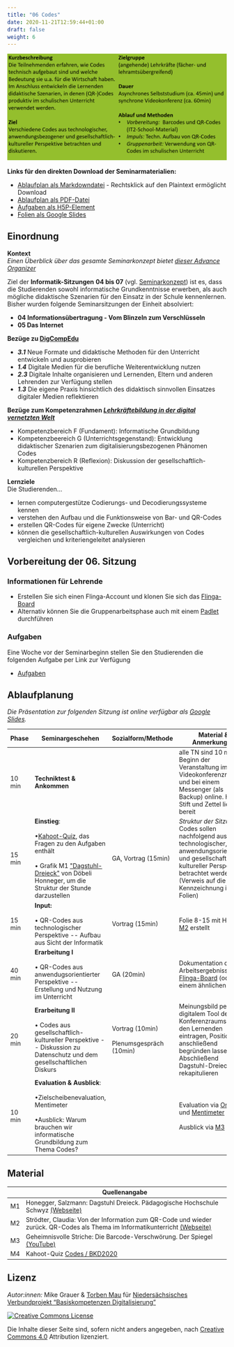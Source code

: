 ```yaml
---
title: "06 Codes"
date: 2020-11-21T12:59:44+01:00
draft: false
weight: 6
---
```


![](https://raw.githubusercontent.com/Lehrerbildung/Lehrerbildung.github.io/master/GenutzteBilder/Steckbriefe/steckbrief_6.png)



**Links für den direkten Download der Seminarmaterialien:**

* [Ablaufplan als Markdowndatei](https://raw.githubusercontent.com/Lehrerbildung/BKD-github/main/static/mds/06-codes.md) - Rechtsklick auf den Plaintext ermöglicht Download
* [Ablaufplan als PDF-Datei](https://github.com/Lehrerbildung/BKD-github/raw/main/content/PDFs/6-codes.pdf)
* [Aufgaben als H5P-Element](https://github.com/Lehrerbildung/BKD-github/raw/main/content/h5pElemente/6-codes.h5p)
* [Folien als Google Slides](https://docs.google.com/presentation/d/1N4XEr2nhf4envcZThJCrupA1zrWTEQvWx2PJHl90Qy4/edit?usp=sharing)




## Einordnung 


**Kontext**  
*Einen Überblick über das gesamte Seminarkonzept bietet [dieser Advance Organizer](https://lehrerbildung.github.io/3_-seminarkonzept/ueberblick/)*

Ziel der **Informatik-Sitzungen** **04 bis 07** (vgl. [Seminarkonzept](https://lehrerbildung.github.io/3_-seminarkonzept/)) ist es, dass die Studierenden sowohl informatische Grundkenntnisse erwerben, als auch mögliche didaktische Szenarien für den Einsatz in der Schule kennenlernen. Bisher wurden folgende Seminarsitzungen der Einheit absolviert:
* **04 Informationsübertragung - Vom Blinzeln zum Verschlüsseln** 
* **05 Das Internet**   
 

 
 **Bezüge zu [DigCompEdu](https://ec.europa.eu/jrc/en/digcompedu)**   
*  ***3.1*** Neue Formate und didaktische Methoden für den Unterricht entwickeln und ausprobieren 
*  ***1.4*** Digitale Medien für die berufliche Weiterentwicklung nutzen 
*  ***2.3*** Digitale Inhalte organisieren und Lernenden, Eltern und anderen Lehrenden zur Verfügung stellen 
*   ***1.3*** Die eigene Praxis hinsichtlich des didaktisch sinnvollen Einsatzes digitaler Medien reflektieren    

**Bezüge zum Kompetenzrahmen *[Lehrkräftebildung in der digital vernetzten Welt](http://www.lehrerbildungsverbund-niedersachsen.de/index.php?s=KompetenzrahmenLehrkraeftebildunginderdigitalvernetztenWelt)***   
* Kompetenzbereich F (Fundament): Informatische Grundbildung
* Kompetenzbeereich G (Unterrichtsgegenstand): Entwicklung didaktischer Szenarien zum digitalisierungsbezogenen Phänomen Codes
* Kompetenzbereich R (Reflexion): Diskussion der gesellschaftlich-kulturellen Perspektive

**Lernziele**   
Die Studierenden...  
* lernen computergestütze Codierungs- und Decodierungssysteme kennen  
* verstehen den Aufbau und die Funktionsweise von Bar- und QR-Codes  
* erstellen QR-Codes für eigene Zwecke (Unterricht)
* können die gesellschaftlich-kulturellen Auswirkungen von Codes vergleichen und kriteriengeleitet analysieren 



## Vorbereitung der 06. Sitzung

### Informationen für Lehrende
* Erstellen Sie sich einen Flinga-Account und klonen Sie sich das [Flinga-Board](https://flinga.fi/s/F5TKF8P)
* Alternativ können Sie die Gruppenarbeitsphase auch mit einem [Padlet](https://padlet.com) durchführen

### Aufgaben
Eine Woche vor der Seminarbeginn stellen Sie den Studierenden die folgenden  Aufgabe per Link zur Verfügung

* [Aufgaben](https://lehrerbildung.github.io/5_aufgaben/session6_aufgaben_h5p/)


## Ablaufplanung

*Die Präsentation zur folgenden Sitzung ist online verfügbar als [Google Slides](https://docs.google.com/presentation/d/1N4XEr2nhf4envcZThJCrupA1zrWTEQvWx2PJHl90Qy4/edit?usp=sharing).*

| Phase | Seminargeschehen | Sozialform/Methode | Material & Anmerkungen |
| -------- | -------- | -------- | -------- |
| 10 min |  **Techniktest & Ankommen** |  |	alle TN sind 10 min vor Beginn der Veranstaltung im Videokonferenzraum und bei einem Messenger (als Backup) online. Handy, Stift und Zettel liegen bereit  |
| 15 min | **Einstieg**: <br></br>  •[Kahoot-Quiz](https://create.kahoot.it/share/b3-codes-bkd2020/bef216c3-a9a6-4e6b-af08-a6feafd32a9b), das Fragen zu den Aufgaben enthält <br></br> • Grafik M1 ["Dagstuhl-Dreieck"](https://mia.phsz.ch/Dagstuhl/WebHome) von Döbeli Honneger, um die Struktur der Stunde darzustellen |GA, Vortrag (15min) | *Struktur der Sitzung*: Codes sollen nachfolgend aus technologischer, anwendungsorientierter und gesellschaftlich-kultureller Perspektive betrachtet werden (Verweis auf die Kennzeichnung in den Folien)|
| 15 min | **Input:** <br></br> • QR-Codes aus technologischer Perspektive -- Aufbau aus Sicht der Informatik | Vortrag (15min) | Folie 8-15 mit Hilfe von [M2](https://www.swisseduc.ch/informatik/theoretische_informatik/information_qr_code/docs/information_qr_code.pdf) erstellt |
| 40 min | **Erarbeitung I** <br></br> • QR-Codes aus anwendugsorientierter Perspektive -- Erstellung und Nutzung im Unterricht   | GA (20min) | Dokumentation der Arbeitsergebnisse im [Flinga-Board](https://flinga.fi/s/F5TKF8P) (oder einem ähnlichen Tool)| 
| 20 min | **Erarbeitung II**<br></br>• Codes aus gesellschaftlich-kultureller Perspektive -- Diskussion zu Datenschutz und dem gesellschaftlichen Diskurs | Vortrag (10min) <br></br>Plenumsgespräch (10min) | Meinungsbild per digitalem Tool des Konferenzraums von den Lernenden eintragen, Positionen anschließend begründen lassen. Abschließend Dagstuhl-Dreieck rekapitulieren    |
| 10 min | **Evaluation & Ausblick**: <br></br>•Zielscheibenevaluation, Mentimeter <br></br>•Ausblick: Warum brauchen wir informatische Grundbildung zum Thema Codes? |  | Evaluation via [Oncoo](https://oncoo.de/oncoo.php) und [Mentimeter](https://www.mentimeter.com)  <br></br> Ausblick via [M3](https://www.youtube.com/watch?v=Om9fZp-jdQQ&t=50s) |




## Material  
|  | Quellenangabe | 
| -------- | -------- | 
| M1     | Honegger, Salzmann: Dagstuhl Dreieck. Pädagogische Hochschule Schwyz [(Webseite)](https://mia.phsz.ch/Dagstuhl/WebHome) | 
| M2 | Strödter, Claudia: Von der Information zum QR-Code und wieder zurück. QR-Codes als Thema im Informatikunterricht [(Webseite)](https://www.swisseduc.ch/informatik/theoretische_informatik/information_qr_code/docs/information_qr_code.pdf)| 
| M3 | Geheimnisvolle Striche: Die Barcode-Verschwörung. Der Spiegel [(YouTube)](https://www.youtube.com/watch?v=Om9fZp-jdQQ&t=50s)| 
| M4 | Kahoot-Quiz [Codes / BKD2020](https://create.kahoot.it/share/b3-codes-bkd2020/bef216c3-a9a6-4e6b-af08-a6feafd32a9b) |




## Lizenz  
*Autor:innen:* Mike Grauer & [Torben Mau](https://twitter.com/torbenmau) für [Niedersächsisches Verbundprojekt “Basiskompetenzen Digitalisierung”](http://www.lehrerbildungsverbund-niedersachsen.de/index.php?s=ProjektBasiskompetenzenDigitalisierung)


<a rel="license" href="http://creativecommons.org/licenses/by/4.0/"><img alt="Creative Commons License" style="border-width:0" src="https://i.creativecommons.org/l/by/4.0/88x31.png" /></a><br/><p>Die Inhalte dieser Seite sind, sofern nicht anders angegeben, nach <a rel="license" href="http://creativecommons.org/licenses/by/4.0/">Creative Commons 4.0</a> Attribution lizenziert.</p>

